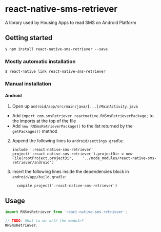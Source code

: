 
# react-native-sms-retriever
A library used by Housing Apps to read SMS on Android Platform
## Getting started

`$ npm install react-native-sms-retriever --save`

### Mostly automatic installation

`$ react-native link react-native-sms-retriever`

### Manual installation


#### Android

1. Open up `android/app/src/main/java/[...]/MainActivity.java`
  - Add `import com.smsRetriever.reactnative.RNSmsRetrieverPackage;` to the imports at the top of the file
  - Add `new RNSmsRetrieverPackage()` to the list returned by the `getPackages()` method
2. Append the following lines to `android/settings.gradle`:
  	```
  	include ':react-native-sms-retriever'
  	project(':react-native-sms-retriever').projectDir = new File(rootProject.projectDir, 	'../node_modules/react-native-sms-retriever/android')
  	```
3. Insert the following lines inside the dependencies block in `android/app/build.gradle`:
  	```
      compile project(':react-native-sms-retriever')
  	```


## Usage
```javascript
import RNSmsRetriever from 'react-native-sms-retriever';

// TODO: What to do with the module?
RNSmsRetriever;
```
  
